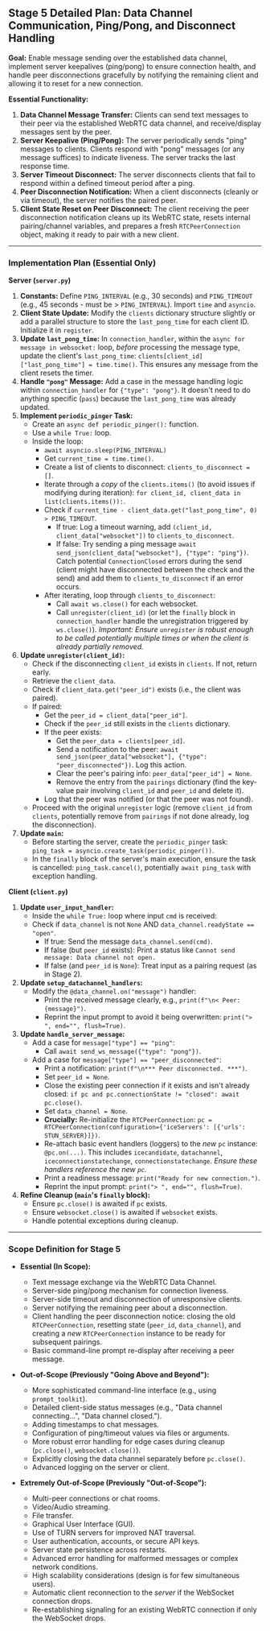 ## Stage 5 Detailed Plan: Data Channel Communication, Ping/Pong, and Disconnect Handling

**Goal:** Enable message sending over the established data channel, implement server keepalives (ping/pong) to ensure connection health, and handle peer disconnections gracefully by notifying the remaining client and allowing it to reset for a new connection.

**Essential Functionality:**

1.  **Data Channel Message Transfer:** Clients can send text messages to their peer via the established WebRTC data channel, and receive/display messages sent by the peer.
2.  **Server Keepalive (Ping/Pong):** The server periodically sends "ping" messages to clients. Clients respond with "pong" messages (or any message suffices) to indicate liveness. The server tracks the last response time.
3.  **Server Timeout Disconnect:** The server disconnects clients that fail to respond within a defined timeout period after a ping.
4.  **Peer Disconnection Notification:** When a client disconnects (cleanly or via timeout), the server notifies the paired peer.
5.  **Client State Reset on Peer Disconnect:** The client receiving the peer disconnection notification cleans up its WebRTC state, resets internal pairing/channel variables, and prepares a fresh `RTCPeerConnection` object, making it ready to pair with a new client.

---

### Implementation Plan (Essential Only)

**Server (`server.py`)**

1.  **Constants:** Define `PING_INTERVAL` (e.g., 30 seconds) and `PING_TIMEOUT` (e.g., 45 seconds - must be > `PING_INTERVAL`). Import `time` and `asyncio`.
2.  **Client State Update:** Modify the `clients` dictionary structure slightly or add a parallel structure to store the `last_pong_time` for each client ID. Initialize it in `register`.
3.  **Update `last_pong_time`:** In `connection_handler`, within the `async for message in websocket:` loop, *before* processing the message type, update the client's `last_pong_time`: `clients[client_id]["last_pong_time"] = time.time()`. This ensures any message from the client resets the timer.
4.  **Handle `"pong"` Message:** Add a case in the message handling logic within `connection_handler` for `{"type": "pong"}`. It doesn't need to do anything specific (`pass`) because the `last_pong_time` was already updated.
5.  **Implement `periodic_pinger` Task:**
    *   Create an `async def periodic_pinger():` function.
    *   Use a `while True:` loop.
    *   Inside the loop:
        *   `await asyncio.sleep(PING_INTERVAL)`
        *   Get `current_time = time.time()`.
        *   Create a list of clients to disconnect: `clients_to_disconnect = []`.
        *   Iterate through a *copy* of the `clients.items()` (to avoid issues if modifying during iteration): `for client_id, client_data in list(clients.items()):`.
        *   Check if `current_time - client_data.get("last_pong_time", 0) > PING_TIMEOUT`.
            *   If true: Log a timeout warning, add `(client_id, client_data["websocket"])` to `clients_to_disconnect`.
            *   If false: Try sending a ping message `await send_json(client_data["websocket"], {"type": "ping"})`. Catch potential `ConnectionClosed` errors during the send (client might have disconnected between the check and the send) and add them to `clients_to_disconnect` if an error occurs.
        *   After iterating, loop through `clients_to_disconnect`:
            *   Call `await ws.close()` for each websocket.
            *   Call `unregister(client_id)` (or let the `finally` block in `connection_handler` handle the unregistration triggered by `ws.close()`). *Important: Ensure `unregister` is robust enough to be called potentially multiple times or when the client is already partially removed.*
6.  **Update `unregister(client_id)`:**
    *   Check if the disconnecting `client_id` exists in `clients`. If not, return early.
    *   Retrieve the `client_data`.
    *   Check if `client_data.get("peer_id")` exists (i.e., the client was paired).
    *   If paired:
        *   Get the `peer_id = client_data["peer_id"]`.
        *   Check if the `peer_id` still exists in the `clients` dictionary.
        *   If the peer exists:
            *   Get the `peer_data = clients[peer_id]`.
            *   Send a notification to the peer: `await send_json(peer_data["websocket"], {"type": "peer_disconnected"})`. Log this action.
            *   Clear the peer's pairing info: `peer_data["peer_id"] = None`.
            *   Remove the entry from the `pairings` dictionary (find the key-value pair involving `client_id` and `peer_id` and delete it).
        *   Log that the peer was notified (or that the peer was not found).
    *   Proceed with the original `unregister` logic (remove `client_id` from `clients`, potentially remove from `pairings` if not done already, log the disconnection).
7.  **Update `main`:**
    *   Before starting the server, create the `periodic_pinger` task: `ping_task = asyncio.create_task(periodic_pinger())`.
    *   In the `finally` block of the server's main execution, ensure the task is cancelled: `ping_task.cancel()`, potentially `await ping_task` with exception handling.

**Client (`client.py`)**

1.  **Update `user_input_handler`:**
    *   Inside the `while True:` loop where input `cmd` is received:
    *   Check if `data_channel` is not `None` AND `data_channel.readyState == "open"`.
        *   If true: Send the message `data_channel.send(cmd)`.
        *   If false (but `peer_id` exists): Print a status like `Cannot send message: Data channel not open.`
        *   If false (and `peer_id` is `None`): Treat input as a pairing request (as in Stage 2).
2.  **Update `setup_datachannel_handlers`:**
    *   Modify the `@data_channel.on("message")` handler:
        *   Print the received message clearly, e.g., `print(f"\n< Peer: {message}")`.
        *   Reprint the input prompt to avoid it being overwritten: `print("> ", end="", flush=True)`.
3.  **Update `handle_server_message`:**
    *   Add a case for `message["type"] == "ping"`:
        *   Call `await send_ws_message({"type": "pong"})`.
    *   Add a case for `message["type"] == "peer_disconnected"`:
        *   Print a notification: `print(f"\n*** Peer disconnected. ***")`.
        *   Set `peer_id = None`.
        *   Close the existing peer connection if it exists and isn't already closed: `if pc and pc.connectionState != "closed": await pc.close()`.
        *   Set `data_channel = None`.
        *   **Crucially:** Re-initialize the `RTCPeerConnection`: `pc = RTCPeerConnection(configuration={'iceServers': [{'urls': STUN_SERVER}]})`.
        *   Re-attach basic event handlers (loggers) to the *new* `pc` instance: `@pc.on(...)`. This includes `icecandidate`, `datachannel`, `iceconnectionstatechange`, `connectionstatechange`. *Ensure these handlers reference the new `pc`.*
        *   Print a readiness message: `print("Ready for new connection.")`.
        *   Reprint the input prompt: `print("> ", end="", flush=True)`.
4.  **Refine Cleanup (`main`'s `finally` block):**
    *   Ensure `pc.close()` is awaited if `pc` exists.
    *   Ensure `websocket.close()` is awaited if `websocket` exists.
    *   Handle potential exceptions during cleanup.

---

### Scope Definition for Stage 5

*   **Essential (In Scope):**
    *   Text message exchange via the WebRTC Data Channel.
    *   Server-side ping/pong mechanism for connection liveness.
    *   Server-side timeout and disconnection of unresponsive clients.
    *   Server notifying the remaining peer about a disconnection.
    *   Client handling the peer disconnection notice: closing the old `RTCPeerConnection`, resetting state (`peer_id`, `data_channel`), and creating a *new* `RTCPeerConnection` instance to be ready for subsequent pairings.
    *   Basic command-line prompt re-display after receiving a peer message.

*   **Out-of-Scope (Previously "Going Above and Beyond"):**
    *   More sophisticated command-line interface (e.g., using `prompt_toolkit`).
    *   Detailed client-side status messages (e.g., "Data channel connecting...", "Data channel closed.").
    *   Adding timestamps to chat messages.
    *   Configuration of ping/timeout values via files or arguments.
    *   More robust error handling for edge cases during cleanup (`pc.close()`, `websocket.close()`).
    *   Explicitly closing the data channel separately before `pc.close()`.
    *   Advanced logging on the server or client.

*   **Extremely Out-of-Scope (Previously "Out-of-Scope"):**
    *   Multi-peer connections or chat rooms.
    *   Video/Audio streaming.
    *   File transfer.
    *   Graphical User Interface (GUI).
    *   Use of TURN servers for improved NAT traversal.
    *   User authentication, accounts, or secure API keys.
    *   Server state persistence across restarts.
    *   Advanced error handling for malformed messages or complex network conditions.
    *   High scalability considerations (design is for few simultaneous users).
    *   Automatic client reconnection to the *server* if the WebSocket connection drops.
    *   Re-establishing signaling for an existing WebRTC connection if only the WebSocket drops.

